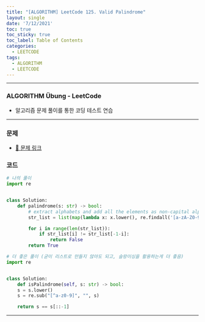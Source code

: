 ```yaml
---
title: "[ALGORITHM] LeetCode 125. Valid Palindrome"
layout: single
date: '7/12/2021'
toc: true
toc_sticky: true
toc_label: Table of Contents
categories:
  - LEETCODE
tags:
  - ALGORITHM
  - LEETCODE
---
```


---
### ALGORITHM Übung - LeetCode
* 알고리즘 문제 풀이를 통한 코딩 테스트 연습

---

### 문제
* [🔗 문제 링크](https://leetcode.com/problems/valid-palindrome/)

### 코드 
```python
# 나의 풀이
import re


class Solution:
    def palindrome(s: str) -> bool:
        # extract alphabets and add all the elements as non-capital alphabets in a list
        str_list = list(map(lambda x: x.lower(), re.findall('[a-zA-Z0-9]', str)))

        for i in range(len(str_list)):
            if str_list[i] != str_list[-1-i]:
                return False
        return True

# 더 좋은 풀이 (굳이 리스트로 만들지 않아도 되고, 슬랑이싱을 활용하는게 더 좋음)
import re


class Solution:
    def isPalindrome(self, s: str) -> bool:
    s = s.lower()
    s = re.sub("[^a-z0-9]", "", s)

    return s == s[::-1]
```

---